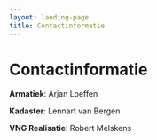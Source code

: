 ```yaml
---
layout: landing-page
title: Contactinformatie
---
```

# Contactinformatie

**Armatiek**: Arjan Loeffen

**Kadaster**: Lennart van Bergen

**VNG Realisatie**: Robert Melskens

